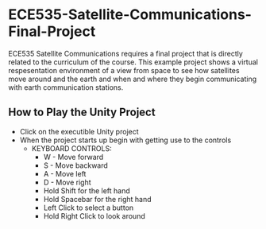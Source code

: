 # ECE535-Satellite-Communications-Final-Project
ECE535 Satellite Communications requires a final project that is directly related to the curriculum of the course. This example project shows a virtual respesentation environment of a view from space to see how satellites move around and the earth and when and where they begin communicating with earth communication stations.

## How to Play the Unity Project
- Click on the executible Unity project
- When the project starts up begin with getting use to the controls
   - KEYBOARD CONTROLS:
      - W - Move forward
      - S - Move backward
      - A - Move left
      - D - Move right
      - Hold Shift for the left hand
      - Hold Spacebar for the right hand
      - Left Click to select a button
      - Hold Right Click to look around
